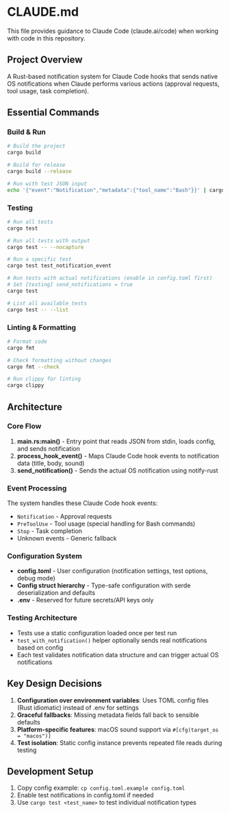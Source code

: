 # CLAUDE.md

This file provides guidance to Claude Code (claude.ai/code) when working with code in this repository.

## Project Overview

A Rust-based notification system for Claude Code hooks that sends native OS notifications when Claude performs various actions (approval requests, tool usage, task completion).

## Essential Commands

### Build & Run
```bash
# Build the project
cargo build

# Build for release
cargo build --release

# Run with test JSON input
echo '{"event":"Notification","metadata":{"tool_name":"Bash"}}' | cargo run
```

### Testing
```bash
# Run all tests
cargo test

# Run all tests with output
cargo test -- --nocapture

# Run a specific test
cargo test test_notification_event

# Run tests with actual notifications (enable in config.toml first)
# Set [testing] send_notifications = true
cargo test

# List all available tests
cargo test -- --list
```

### Linting & Formatting
```bash
# Format code
cargo fmt

# Check formatting without changes
cargo fmt --check

# Run clippy for linting
cargo clippy
```

## Architecture

### Core Flow
1. **main.rs:main()** - Entry point that reads JSON from stdin, loads config, and sends notification
2. **process_hook_event()** - Maps Claude Code hook events to notification data (title, body, sound)
3. **send_notification()** - Sends the actual OS notification using notify-rust

### Event Processing
The system handles these Claude Code hook events:
- `Notification` - Approval requests
- `PreToolUse` - Tool usage (special handling for Bash commands)
- `Stop` - Task completion
- Unknown events - Generic fallback

### Configuration System
- **config.toml** - User configuration (notification settings, test options, debug mode)
- **Config struct hierarchy** - Type-safe configuration with serde deserialization and defaults
- **.env** - Reserved for future secrets/API keys only

### Testing Architecture
- Tests use a static configuration loaded once per test run
- `test_with_notification()` helper optionally sends real notifications based on config
- Each test validates notification data structure and can trigger actual OS notifications

## Key Design Decisions

1. **Configuration over environment variables**: Uses TOML config files (Rust idiomatic) instead of .env for settings
2. **Graceful fallbacks**: Missing metadata fields fall back to sensible defaults
3. **Platform-specific features**: macOS sound support via `#[cfg(target_os = "macos")]`
4. **Test isolation**: Static config instance prevents repeated file reads during testing

## Development Setup

1. Copy config example: `cp config.toml.example config.toml`
2. Enable test notifications in config.toml if needed
3. Use `cargo test <test_name>` to test individual notification types